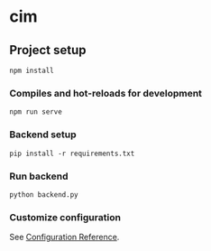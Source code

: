 # cim

## Project setup
```
npm install
```

### Compiles and hot-reloads for development
```
npm run serve
```

### Backend setup
```
pip install -r requirements.txt
```

### Run backend
```
python backend.py
```

<!--
### Compiles and minifies for production
```
npm run build
```

### Run your unit tests
```
npm run test:unit
```
-->

### Customize configuration
See [Configuration Reference](https://cli.vuejs.org/config/).

